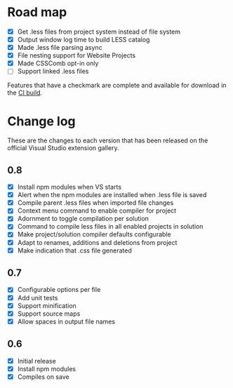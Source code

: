 # Road map

- [x] Get .less files from project system instead of file system
- [x] Output window log time to build LESS catalog
- [x] Made .less file parsing async
- [x] File nesting support for Website Projects
- [x] Made CSSComb opt-in only
- [ ] Support linked .less files

Features that have a checkmark are complete and available for
download in the
[CI build](http://vsixgallery.com/extension/7df8a985-0e26-4aab-95fc-f48ee61b086a/).

# Change log

These are the changes to each version that has been released
on the official Visual Studio extension gallery.

## 0.8

- [x] Install npm modules when VS starts
- [x] Alert when the npm modules are installed when .less file is saved
- [x] Compile parent .less files when imported file changes
- [x] Context menu command to enable compiler for project
- [x] Adornment to toggle compilation per solution
- [x] Command to compile less files in all enabled projects in solution
- [x] Make project/solution compiler defaults configurable
- [x] Adapt to renames, additions and deletions from project
- [x] Make indication that .css file generated

## 0.7

- [x] Configurable options per file
- [x] Add unit tests
- [x] Support minification
- [x] Support source maps
- [x] Allow spaces in output file names

## 0.6

- [x] Initial release
- [x] Install npm modules
- [x] Compiles on save
